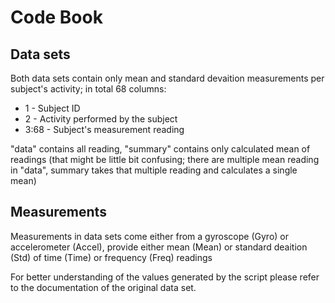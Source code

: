 Code Book
=========

Data sets
---------
Both data sets contain only mean and standard devaition measurements per subject's activity; in total 68 columns:
- 1 - Subject ID
- 2 - Activity performed by the subject
- 3:68 - Subject's measurement reading

"data" contains all reading, "summary" contains only calculated mean of readings (that might be little bit confusing; there are multiple mean reading in "data", summary takes that multiple reading and calculates a single mean)

Measurements
------------
Measurements in data sets come either from a gyroscope (Gyro) or accelerometer (Accel), provide either mean (Mean) or standard deaition (Std) of time (Time) or frequency (Freq) readings

For better understanding of the values generated by the script please refer to the documentation of the original data set.
